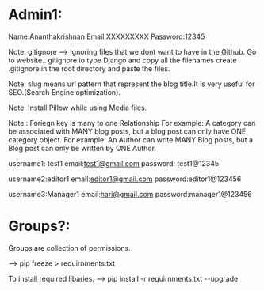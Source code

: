 # Admin1:
 Name:Ananthakrishnan
 Email:XXXXXXXXX
 Password:12345

 Note: gitignore --> Ignoring files that we dont want to have in the Github.
 Go to website.. gitignore.io  type Django and copy all the filenames 
 create .gitignore in the root directory and paste the files.

 Note: slug means url pattern that represent the blog title.It is very useful for SEO.(Search Engine optimization).

 Note: Install Pillow while using Media files.

 Note : Foriegn key is many to one Relationship 
 For example: A category can be associated with MANY blog posts, but a blog post can only have ONE 
 category object.
 For example: An Author can write MANY Blog posts, but a Blog post can only be written by ONE Author.


 username1: test1
 email:test1@gmail.com
 password: test1@12345

 username2:editor1
 email:editor1@gmail.com
 password:editor1@123456

 username3:Manager1
 email:hari@gmail.com
 password:manager1@123456

 # Groups?:
 Groups are collection of permissions.

 --> pip freeze > requirnments.txt

 To install required libaries. --> pip install -r requirnments.txt --upgrade
